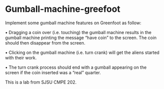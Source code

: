 # Gumball-machine-greefoot
Implement some gumball machine features on Greenfoot as follow:

• Dragging a coin over (i.e. touching) the gumball machine results in the gumball machine printing the message “have coin” to the screen. 
The coin should then disappear from the screen.

• Clicking on the gumball machine (i.e. turn crank) will get the aliens started with their work. 

• The turn crank process should end with a gumball appearing on the screen if the coin inserted was a “real” quarter.

This is a lab from SJSU CMPE 202.

